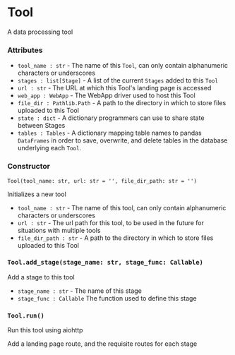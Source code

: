 # Tool

A data processing tool

### Attributes
- `tool_name : str` - The name of this `Tool`, can only contain alphanumeric characters or underscores
- `stages : list[Stage]` - A list of the current `Stages` added to this `Tool`
- `url : str` - The URL at which this Tool's landing page is accessed
- `web_app : WebApp` - The WebApp driver used to host this Tool
- `file_dir : Pathlib.Path` - A path to the directory in which to store files uploaded to this Tool
-  `state : dict` - A dictionary programmers can use to share state between Stages
-  `tables : Tables` - A dictionary mapping table names to pandas `DataFrames` in order to save, overwrite, and delete tables in the database underlying each `Tool`.

### Constructor
`Tool(tool_name: str, url: str = '', file_dir_path: str = '')`

Initializes a new tool

- `tool_name : str` - The name of this tool, can only contain alphanumeric characters or underscores
- `url : str` - The url path for this tool, to be used in the future for situations with multiple tools
- `file_dir_path : str` - A path to the directory in which to store files uploaded to this Tool

### `Tool.add_stage(stage_name: str, stage_func: Callable)`

Add a stage to this tool

- `stage_name : str` - The name of this stage
- `stage_func : Callable` The function used to define this stage

### `Tool.run()`

Run this tool using aiohttp

Add a landing page route, and the requisite routes for each stage
